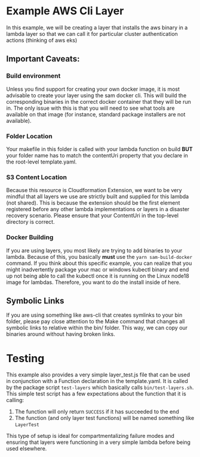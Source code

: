 # Example AWS Cli Layer

In this example, we will be creating a layer that installs the aws binary in a lambda layer
so that we can call it for particular cluster authentication actions (thinking of aws eks)

## Important Caveats:

### Build environment

Unless you find support for creating your own docker image, it is most advisable to create your layer
using the sam docker cli.  This will build the corresponding binaries in the correct docker container
that they will be run in.  The only issue with this is that you will need to see what tools are available
on that image (for instance, standard package installers are not available).

### Folder Location

Your makefile in this folder is called with your lambda function on build **BUT** your folder name
has to match the contentUri property that you declare in the root-level template.yaml.

### S3 Content Location

Because this resource is Cloudformation Extension, we want to be very mindful that all layers we use
are strictly built and supplied for this lambda (not shared).  This is because the extension should
be the first element registered before any other lambda implementations or layers in a disaster 
recovery scenario.  Please ensure that your ContentUri in the top-level directory is correct.

### Docker Building

If you are using layers, you most likely are trying to add binaries to your lambda.  Because of this,
you basically **must** use the `yarn sam-build-docker` command.  If you think about this specific example,
you can realize that you might inadvertently package your mac or windows kubectl binary and end up not
being able to call the kubectl once it is running on the Linux node18 image for lambdas.  Therefore, you
want to do the install inside of here.

## Symbolic Links

If you are using something like aws-cli that creates symlinks to your bin folder, please pay close attention
to the Make command that changes all symbolic links to relative within the bin/ folder.  This way, we can
copy our binaries around without having broken links.

# Testing

This example also provides a very simple layer_test.js file that can be used in conjunction with a Function
declaration in the template.yaml.  It is called by the package script `test-layers` which basically calls
`bin/test-layers.sh`.  This simple test script has a few expectations about the function that it is calling:

1. The function will only return `SUCCESS` if it has succeeded to the end
2. The function (and only layer test functions) will be named something like `LayerTest`

This type of setup is ideal for compartmentalizing failure modes and ensuring that layers were functioning
in a very simple lambda before being used elsewhere.

